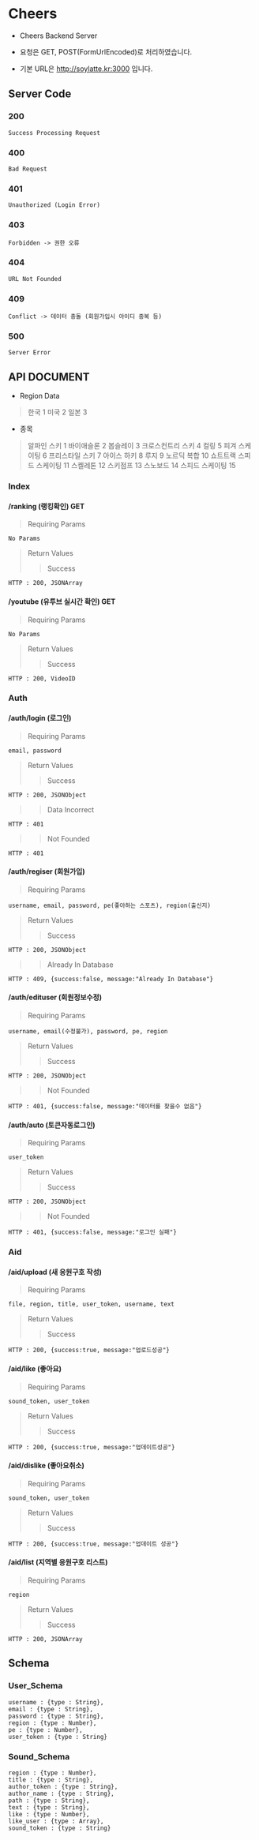 # Cheers
* Cheers Backend Server

* 요청은 GET, POST(FormUrlEncoded)로 처리하였습니다.

* 기본 URL은 http://soylatte.kr:3000 입니다.

## Server Code
### 200

    Success Processing Request

### 400

    Bad Request

### 401

    Unauthorized (Login Error)

### 403

    Forbidden -> 권한 오류

### 404

    URL Not Founded

### 409

    Conflict -> 데이터 충돌 (회원가입시 아이디 중복 등)

### 500

    Server Error


## API DOCUMENT

* Region Data
> 한국 1
> 미국 2
> 일본 3

* 종목
>알파인 스키 1
바이애슬론 2
봅슬레이 3
크로스컨트리 스키 4
컬링 5
피겨 스케이팅 6
프리스타일 스키 7
아이스 하키 8
루지 9
노르딕 복합 10
쇼트트랙 스피드 스케이팅 11
스켈레톤 12
스키점프 13
스노보드 14
스피드 스케이팅 15

### Index
#### /ranking (랭킹확인) GET
>Requiring Params

    No Params

>Return Values
>>Success

    HTTP : 200, JSONArray

#### /youtube (유투브 실시간 확인) GET
>Requiring Params

    No Params

>Return Values
>>Success

    HTTP : 200, VideoID

### Auth

#### /auth/login (로그인)
>Requiring Params

    email, password

>Return Values
>>Success

    HTTP : 200, JSONObject

>>Data Incorrect

    HTTP : 401

>>Not Founded

    HTTP : 401
    
#### /auth/regiser (회원가입)
>Requiring Params

    username, email, password, pe(좋아하는 스포츠), region(출신지)
    
>Return Values
>>Success

    HTTP : 200, JSONObject 
    
>>Already In Database

    HTTP : 409, {success:false, message:"Already In Database"}
    
#### /auth/edituser (회원정보수정)
>Requiring Params

    username, email(수정불가), password, pe, region
    
>Return Values
>>Success
    
    HTTP : 200, JSONObject
    
>>Not Founded

    HTTP : 401, {success:false, message:"데이터를 찾을수 없음"}

#### /auth/auto (토큰자동로그인)
>Requiring Params

    user_token

>Return Values
>>Success

    HTTP : 200, JSONObject

>>Not Founded

    HTTP : 401, {success:false, message:"로그인 실패"}

### Aid
#### /aid/upload (새 응원구호 작성)
>Requiring Params

    file, region, title, user_token, username, text

>Return Values
>>Success

    HTTP : 200, {success:true, message:"업로드성공"}

#### /aid/like (좋아요)
>Requiring Params

    sound_token, user_token

>Return Values
>>Success

    HTTP : 200, {success:true, message:"업데이트성공"}

#### /aid/dislike (좋아요취소)
>Requiring Params

    sound_token, user_token

>Return Values
>>Success

    HTTP : 200, {success:true, message:"업데이트 성공"}

#### /aid/list (지역별 응원구호 리스트)
>Requiring Params

    region

>Return Values
>>Success

    HTTP : 200, JSONArray
    
## Schema
### User_Schema

    username : {type : String},
    email : {type : String},
    password : {type : String},
    region : {type : Number},
    pe : {type : Number},
    user_token : {type : String}

### Sound_Schema

    region : {type : Number},
    title : {type : String},
    author_token : {type : String},
    author_name : {type : String},
    path : {type : String},
    text : {type : String},
    like : {type : Number},
    like_user : {type : Array},
    sound_token : {type : String}